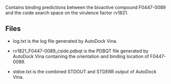 Contains binding predictions between the bioactive compound F0447-0089 and the cside search space on the virulence factor rv1821.

## Files

- log.txt is the log file generated by AutoDock Vina.

- rv1821_F0447-0089_cside.pdbqt is the PDBQT file generated by AutoDock Vina containing the orientation and binding location of F0447-0089.

- stdoe.txt is the combined STDOUT and STDERR output of AutoDock Vina.

